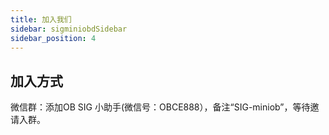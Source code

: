 ```yaml
---
title: 加入我们
sidebar: sigminiobdSidebar
sidebar_position: 4
---
```



## 加入方式
微信群：添加OB SIG 小助手(微信号：OBCE888），备注“SIG-miniob”，等待邀请入群。
